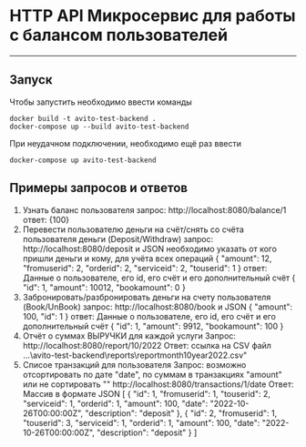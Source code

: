 # HTTP API Микросервис для работы с балансом пользователей
____
## Запуск
Чтобы запустить необходимо ввести команды
```
docker build -t avito-test-backend .
docker-compose up --build avito-test-backend
```
При неудачном подключении, необходимо ещё раз ввести
```
docker-compose up avito-test-backend
```
## Примеры запросов и ответов
1) Узнать баланс пользователя
запрос:
http://localhost:8080/balance/1
ответ:
{100}
2) Перевести пользователю деньги на счёт/снять со счёта пользователя деньги (Deposit/Withdraw)
запрос:
http://localhost:8080/deposit
и JSON
необходимо указать от кого пришли деньги и кому, для учёта всех операций
{
  "amount": 12,
  "fromuserid": 2,
  "orderid": 2,
  "serviceid": 2,
  "touserid": 1
}
ответ:
Данные о пользователе, его id, его счёт и его дополнительный счёт
{
  "id": 1,
  "amount": 10012,
  "bookamount": 0
}
3) Забронировать/разбронировать деньги на счету пользователя (Book/UnBook)
запрос:
http://localhost:8080/book
и JSON
{
  "amount": 100,
  "id": 1
}
ответ:
Данные о пользователе, его id, его счёт и его дополнительный счёт
{
  "id": 1,
  "amount": 9912,
  "bookamount": 100
}
4) Отчёт о суммах ВЫРУЧКИ для каждой услуги
Запрос:
http://localhost:8080/report/10/2022
Ответ:
ссылка на CSV файл
...\\avito-test-backend\\reports\\reportmonth10year2022.csv"
5) Списое транзакций для пользователя
Запрос:
возможно отсортировать по дате "date", по суммам в транзакциях "amount" или не сортировать ""
http://localhost:8080/transactions/1/date
Ответ:
Массив в формате JSON
[
  {
    "id": 1,
    "fromuserid": 1,
    "touserid": 2,
    "serviceid": 1,
    "orderid": 1,
    "amount": 100,
    "date": "2022-10-26T00:00:00Z",
    "description": "deposit"
  },
  {
    "id": 2,
    "fromuserid": 1,
    "touserid": 3,
    "serviceid": 1,
    "orderid": 1,
    "amount": 100,
    "date": "2022-10-26T00:00:00Z",
    "description": "deposit"
  }
]
